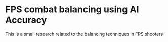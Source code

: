 # FPS combat balancing using AI Accuracy
This is a small research related to the balancing techniques in FPS shooters
